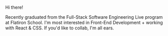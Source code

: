 Hi there!

Recently graduated from the Full-Stack Software Engineering Live program at Flatiron School. I'm most interested in Front-End Development + working with React & CSS. If you'd like to collab, I'm all ears.
